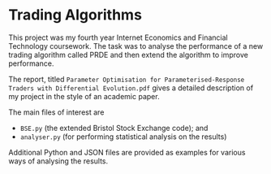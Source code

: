 # Trading Algorithms

This project was my fourth year Internet Economics and Financial Technology coursework.
The task was to analyse the performance of a new trading algorithm called PRDE and then extend the algorithm to improve performance.

The report, titled `Parameter Optimisation for Parameterised-Response Traders with Differential Evolution.pdf` gives a detailed description of my project in the style of an academic paper.

The main files of interest are

* `BSE.py` (the extended Bristol Stock Exchange code); and
* `analyser.py` (for performing statistical analysis on the results)

Additional Python and JSON files are provided as examples for various ways of analysing the results.